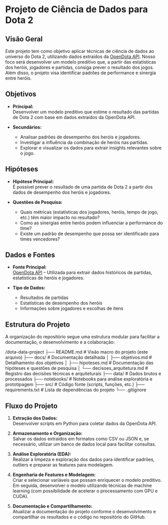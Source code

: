 # Projeto de Ciência de Dados para Dota 2

## Visão Geral

Este projeto tem como objetivo aplicar técnicas de ciência de dados ao universo do Dota 2, utilizando dados extraídos da [OpenDota API](https://docs.opendota.com/). Nosso foco será desenvolver um modelo preditivo que, a partir das estatísticas dos heróis, jogadores e partidas, consiga prever o resultado dos jogos. Além disso, o projeto visa identificar padrões de performance e sinergia entre heróis.

## Objetivos

- **Principal:**  
  Desenvolver um modelo preditivo que estime o resultado das partidas de Dota 2 com base em dados extraídos da OpenDota API.

- **Secundários:**  
  - Analisar padrões de desempenho dos heróis e jogadores.
  - Investigar a influência da combinação de heróis nas partidas.
  - Explorar e visualizar os dados para extrair insights relevantes sobre o jogo.

## Hipóteses

- **Hipótese Principal:**  
  É possível prever o resultado de uma partida de Dota 2 a partir dos dados de desempenho dos heróis e jogadores.

- **Questões de Pesquisa:**  
  - Quais métricas (estatísticas dos jogadores, heróis, tempo de jogo, etc.) têm maior impacto no resultado?
  - Como as sinergias entre heróis podem influenciar a performance do time?
  - Existe um padrão de desempenho que possa ser identificado para times vencedores?

## Dados e Fontes

- **Fonte Principal:**  
  [OpenDota API](https://docs.opendota.com/) – Utilizada para extrair dados históricos de partidas, estatísticas de heróis e jogadores.

- **Tipo de Dados:**  
  - Resultados de partidas
  - Estatísticas de desempenho dos heróis
  - Informações sobre jogadores e escolhas de itens

## Estrutura do Projeto

A organização do repositório segue uma estrutura modular para facilitar a documentação, o desenvolvimento e a colaboração:

/dota-data-project 
├── README.md # Visão macro do projeto (este arquivo) 
├── docs/ # Documentação detalhada │ 
    ├── objetivos.md # Detalhamento dos objetivos │ 
    ├── hipoteses.md # Documentação das hipóteses e questões de pesquisa │ 
    └── decisoes_arquitetura.md # Registro das decisões técnicas e arquiteturais 
├── data/ # Dados brutos e processados 
├── notebooks/ # Notebooks para análise exploratória e prototipagem 
├── src/ # Código fonte (scripts, funções, etc.) 
├── requirements.txt # Lista de dependências do projeto 
└── .gitignore 

## Fluxo do Projeto

1. **Extração dos Dados:**  
   Desenvolver scripts em Python para coletar dados da OpenDota API.

2. **Armazenamento e Organização:**  
   Salvar os dados extraídos em formatos como CSV ou JSON e, se necessário, utilizar um banco de dados local para facilitar consultas.

3. **Análise Exploratória (EDA):**  
   Realizar a limpeza e exploração dos dados para identificar padrões, outliers e preparar as features para modelagem.

4. **Engenharia de Features e Modelagem:**  
   Criar e selecionar variáveis que possam enriquecer o modelo preditivo. Em seguida, desenvolver o modelo utilizando técnicas de machine learning (com possibilidade de acelerar o processamento com GPU e CUDA).

5. **Documentação e Compartilhamento:**  
   Atualizar a documentação do projeto conforme o desenvolvimento e compartilhar os resultados e o código no repositório do GitHub.
